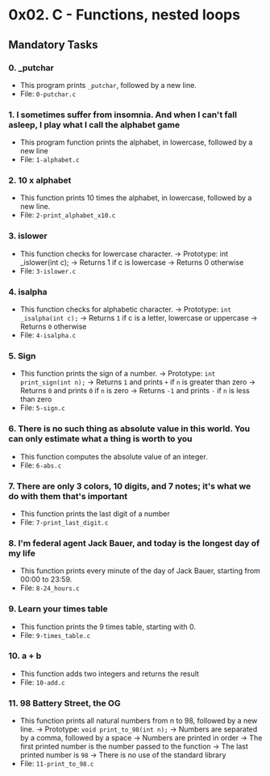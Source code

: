# 0x02. C - Functions, nested loops

## Mandatory Tasks

### 0. _putchar

- This program prints `_putchar`, followed by a new line.
- File: `0-putchar.c`

### 1. I sometimes suffer from insomnia. And when I can't fall asleep, I play what I call the alphabet game

- This program function prints the alphabet, in lowercase, followed by a new line
- File: `1-alphabet.c`

### 2. 10 x alphabet

- This function prints 10 times the alphabet, in lowercase, followed by a new line.
- File: `2-print_alphabet_x10.c`

### 3. islower

- This function checks for lowercase character.
	-> Prototype: int _islower(int c);
	-> Returns 1 if c is lowercase
	-> Returns 0 otherwise
- File: `3-islower.c`

### 4. isalpha

- This function checks for alphabetic character.
	-> Prototype: `int _isalpha(int c);`
	-> Returns `1` if c is a letter, lowercase or uppercase
	-> Returns `0` otherwise
- File: `4-isalpha.c`

### 5. Sign

- This function prints the sign of a number.
	-> Prototype: `int print_sign(int n);`
	-> Returns `1` and prints `+` if `n` is greater than zero
	-> Returns `0` and prints `0` if `n` is zero
	-> Returns `-1` and prints `-` if `n` is less than zero
- File: `5-sign.c`

### 6. There is no such thing as absolute value in this world. You can only estimate what a thing is worth to you

- This function computes the absolute value of an integer.
- File: `6-abs.c`

### 7. There are only 3 colors, 10 digits, and 7 notes; it's what we do with them that's important

- This function prints the last digit of a number
- File: `7-print_last_digit.c`

### 8. I'm federal agent Jack Bauer, and today is the longest day of my life

- This function prints every minute of the day of Jack Bauer, starting from 00:00 to 23:59.
- File: `8-24_hours.c`

### 9. Learn your times table

- This function prints the 9 times table, starting with 0.
- File: `9-times_table.c`

### 10. a + b

- This function adds two integers and returns the result
- File: `10-add.c`

### 11. 98 Battery Street, the OG

- This function prints all natural numbers from n to 98, followed by a new line.
	-> Prototype: `void print_to_98(int n);`
	-> Numbers are separated by a comma, followed by a space
	-> Numbers are printed in order
	-> The first printed number is the number passed to the function
	-> The last printed number is `98`
	-> There is no use of the standard library
- File: `11-print_to_98.c`

